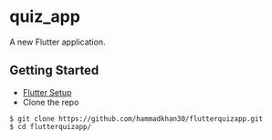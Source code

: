 # quiz_app
A new Flutter application.
## Getting Started
* [Flutter Setup](https://flutter.io/setup/)
* Clone the repo
```
$ git clone https://github.com/hammadkhan30/flutterquizapp.git
$ cd flutterquizapp/
```

